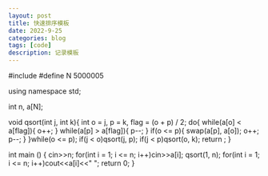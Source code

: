 ```yaml
---
layout: post
title: 快速排序模板
date: 2022-9-25
categories: blog
tags: [code]
description: 记录模板
---
```

<article>
    #include<bits/stdc++.h>
#define N 5000005

using namespace std;

int n, a[N];

void qsort(int j, int k){
    int o = j, p = k, flag = (o + p) / 2;
    do{
        while(a[o] < a[flag]){
            o++;
        }
        while(a[p] > a[flag]){
            p--;
        }
        if(o <= p){
            swap(a[p], a[o]);
            o++; p--;
        }
    }while(o <= p);
    if(j < o)qsort(j, p);
    if(j < p)qsort(o, k);
     return ;
}

int main () {
    cin>>n;
    for(int i = 1; i <= n; i++)cin>>a[i];
    qsort(1, n);
    for(int i = 1; i <= n; i++)cout<<a[i]<<" ";
    return 0;
}
    
</article>